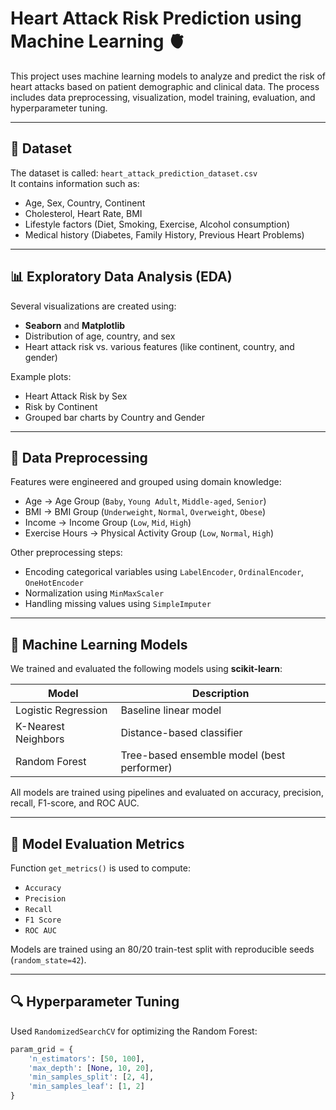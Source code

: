 # Heart Attack Risk Prediction using Machine Learning 🫀

This project uses machine learning models to analyze and predict the risk of heart attacks based on patient demographic and clinical data. The process includes data preprocessing, visualization, model training, evaluation, and hyperparameter tuning.

---

## 📁 Dataset

The dataset is called: `heart_attack_prediction_dataset.csv`  
It contains information such as:
- Age, Sex, Country, Continent
- Cholesterol, Heart Rate, BMI
- Lifestyle factors (Diet, Smoking, Exercise, Alcohol consumption)
- Medical history (Diabetes, Family History, Previous Heart Problems)

---

## 📊 Exploratory Data Analysis (EDA)

Several visualizations are created using:
- **Seaborn** and **Matplotlib**
- Distribution of age, country, and sex
- Heart attack risk vs. various features (like continent, country, and gender)

Example plots:
- Heart Attack Risk by Sex
- Risk by Continent
- Grouped bar charts by Country and Gender

---

## 🧹 Data Preprocessing

Features were engineered and grouped using domain knowledge:
- Age → Age Group (`Baby`, `Young Adult`, `Middle-aged`, `Senior`)
- BMI → BMI Group (`Underweight`, `Normal`, `Overweight`, `Obese`)
- Income → Income Group (`Low`, `Mid`, `High`)
- Exercise Hours → Physical Activity Group (`Low`, `Normal`, `High`)

Other preprocessing steps:
- Encoding categorical variables using `LabelEncoder`, `OrdinalEncoder`, `OneHotEncoder`
- Normalization using `MinMaxScaler`
- Handling missing values using `SimpleImputer`

---

## 🤖 Machine Learning Models

We trained and evaluated the following models using **scikit-learn**:

| Model                  | Description                                |
|-----------------------|--------------------------------------------|
| Logistic Regression    | Baseline linear model                      |
| K-Nearest Neighbors    | Distance-based classifier                  |
| Random Forest          | Tree-based ensemble model (best performer) |

All models are trained using pipelines and evaluated on accuracy, precision, recall, F1-score, and ROC AUC.

---

## 🧪 Model Evaluation Metrics

Function `get_metrics()` is used to compute:

- `Accuracy`
- `Precision`
- `Recall`
- `F1 Score`
- `ROC AUC`

Models are trained using an 80/20 train-test split with reproducible seeds (`random_state=42`).

---

## 🔍 Hyperparameter Tuning

Used `RandomizedSearchCV` for optimizing the Random Forest:

```python
param_grid = {
    'n_estimators': [50, 100],
    'max_depth': [None, 10, 20],
    'min_samples_split': [2, 4],
    'min_samples_leaf': [1, 2]
}
